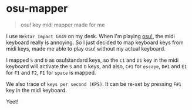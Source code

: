 # osu-mapper
> osu! key midi mapper made for me

I use `Nektar Impact GX49` on my desk.
When I'm playing [osu!](https://osu.ppy.sh/),
the midi keyboard really is annoying.
So I just decided to map keyboard keys from midi keys,
made me able to play osu! without my actual keyboard.

I mapped `S` and `D` as osu!standard keys,
so the `C1` and `D1` key in the midi keyboard will activate the `S` and `D` keys,
and also, `C#1` for `escape`, `D#1` and `E1` for `F1` and `F2`, `F1` for `space` is mapped.

We also trace of `keys per second (KPS)`.
It can be re-set by pressing `F#1` key in the midi keyboard.

Yeet!
